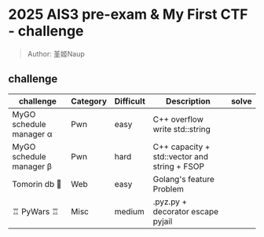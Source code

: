 # 2025 AIS3 pre-exam & My First CTF - challenge
> Author: 堇姬Naup

## challenge
| challenge | Category | Difficult | Description | solve |
|-----------|----------|-----------|-------------|-------|
| MyGO schedule manager α | Pwn | easy | C++ overflow write std::string | | 
| MyGO schedule manager β | Pwn | hard | C++ capacity + std::vector and string + FSOP | |
| Tomorin db 🐧 | Web | easy | Golang's feature Problem | |
| ♖ PyWars ♖ | Misc | medium | .pyz.py + decorator escape pyjail | |
